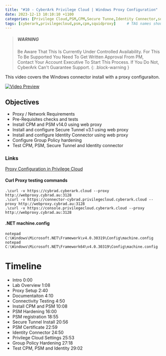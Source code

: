 ```yaml
---
title: "#10 - CyberArk Privilege Cloud | Windows Proxy Configuration"
date: 2023-12-13 10:10:10 +1100
categories: [Privilege Cloud,PSM,CPM,Secure Tunne,Identity Connector,squid proxy]
tags: [cyberark,privilegecloud,psm,cpm,squidproxy]     # TAG names should always be lowercase
---
```


> ##### WARNING
>
> Be Aware That This Is Currently Under Controlled Availability. For This To Be Supported You Need To Get Written Approval From PM, Contact Your Account Executive To Start This Process.
> If You Do Not, CyberArk Can't Guarantee Support.
{: .block-warning }

This video covers the Windows connector install with a proxy configuraiton.
<!---
[<img src="https://i.ytimg.com/vi/lbRTorlbV5s/maxresdefault.jpg" width="50%">](https://www.youtube.com/watch?v=lbRTorlbV5s)
--->

[![Video Preview](https://i.ytimg.com/vi/lbRTorlbV5s/maxresdefault.jpg)](https://www.youtube.com/watch?v=lbRTorlbV5s)

## Objectives
- Proxy / Network Requirements
- Pre-Requisites checks and tests
- Install CPM and PSM v14.0 using web proxy
- Install and configure Secure Tunnel v3.1 using web proxy
- Install and configure Identity Connector using web proxy
- Configure Group Policy hardening
- Test CPM, PSM, Secure Tunnel and Identity connector


### Links

[Proxy Configuration in Privilege Cloud](https://cyberark.my.site.com/s/article/Proxy-Configuration-in-Privilege-Cloud)


#### Curl Proxy testing commands

```
.\curl -v https://cybrad.cyberark.cloud --proxy http://webproxy.cybrad.au:3128
.\curl -v https://connector-cybrad.privilegecloud.cyberark.cloud --proxy http://webproxy.cybrad.au:3128
.\curl -v https://console.privilegecloud.cyberark.cloud --proxy http://webproxy.cybrad.au:3128
```

#### .NET machine.config

```
notepad C:\Windows\Microsoft.NET\Framework\v4.0.30319\Config\machine.config
notepad C:\Windows\Microsoft.NET\Framework64\v4.0.30319\Config\machine.config
```

# Timeline
- Intro 0:00
- Lab Overview 1:08
- Proxy Setup 2:40
- Documentaiton 4:10
- Connectivity Testing 4:50
- Install CPM and PSM 10:08
- PSM Hardening 16:00
- PSM registration 18:55
- Secure Tunnel Install 20:56
- PSM Certificate 22:59
- Identity Connector 24:50
- Privilege Cloud Settings 25:53
- Group Policy Hardening 27:18
- Test CPM, PSM and Identity 29:02